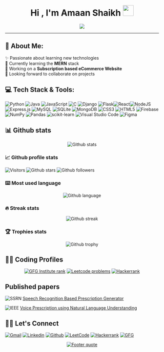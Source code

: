 <h1 align="center">Hi , I'm Amaan Shaikh <img src="https://media.giphy.com/media/hvRJCLFzcasrR4ia7z/giphy.gif" width="35"></h1>
<p align="center">
  <a href="https://github.com/DenverCoder1/readme-typing-svg"><img src="https://readme-typing-svg.herokuapp.com?lines=Computer+Engineering+Student;Aspiring+Full+Stack+Developer;Always%20learning%20new%20things&center=true&width=500&height=50"></a>
</p>
<hr/>

## 💫 About Me:
✨ Passionate about learning new technologies<br>🌱 Currently learning the <b>MERN</b> stack<br>🔭 Working on a <b>Subscription based eCommerce Website</b><br>👯 Looking forward to collaborate on projects<br>

## 💻 Tech Stack & Tools:
![Python](https://img.shields.io/badge/python-3670A0?style=for-the-badge&logo=python&logoColor=ffdd54)
![Java](https://img.shields.io/badge/java-%23ED8B00.svg?style=for-the-badge&logo=java&logoColor=white) ![JavaScript](https://img.shields.io/badge/javascript-%23323330.svg?style=for-the-badge&logo=javascript&logoColor=%23F7DF1E) ![C](https://img.shields.io/badge/c-%2300599C.svg?style=for-the-badge&logo=c&logoColor=white) ![Django](https://img.shields.io/badge/django-%23092E20.svg?style=for-the-badge&logo=django&logoColor=white) ![Flask](https://img.shields.io/badge/flask-%23000.svg?style=for-the-badge&logo=flask&logoColor=white)![React](https://img.shields.io/badge/react-%2320232a.svg?style=for-the-badge&logo=react&logoColor=%2361DAFB)![NodeJS](https://img.shields.io/badge/node.js-6DA55F?style=for-the-badge&logo=node.js&logoColor=white) ![Express.js](https://img.shields.io/badge/express.js-%23404d59.svg?style=for-the-badge&logo=express&logoColor=%2361DAFB) ![MySQL](https://img.shields.io/badge/mysql-%2300f.svg?style=for-the-badge&logo=mysql&logoColor=white) ![SQLite](https://img.shields.io/badge/sqlite-%2307405e.svg?style=for-the-badge&logo=sqlite&logoColor=white) ![MongoDB](https://img.shields.io/badge/MongoDB-%234ea94b.svg?style=for-the-badge&logo=mongodb&logoColor=white) ![CSS3](https://img.shields.io/badge/css3-%231572B6.svg?style=for-the-badge&logo=css3&logoColor=white) ![HTML5](https://img.shields.io/badge/html5-%23E34F26.svg?style=for-the-badge&logo=html5&logoColor=white)
![Firebase](https://img.shields.io/badge/firebase-%23039BE5.svg?style=for-the-badge&logo=firebase) ![NumPy](https://img.shields.io/badge/numpy-%23013243.svg?style=for-the-badge&logo=numpy&logoColor=white) ![Pandas](https://img.shields.io/badge/pandas-%23150458.svg?style=for-the-badge&logo=pandas&logoColor=white) ![scikit-learn](https://img.shields.io/badge/scikit--learn-%23F7931E.svg?style=for-the-badge&logo=scikit-learn&logoColor=white) ![Visual Studio Code](https://img.shields.io/badge/Visual%20Studio%20Code-0078d7.svg?style=for-the-badge&logo=visual-studio-code&logoColor=white) ![Figma](https://img.shields.io/badge/figma-%23F24E1E.svg?style=for-the-badge&logo=figma&logoColor=white)  
## 📊 Github stats
<div align="center">

  <a>![Github stats][github-stats]</a>

</div>

### 📈 Github profile stats
![Visitors][visitors-badge]
![Github stars][github-stars-shield]
![Github followers][github-followers-shield]



### ⌨️ Most used language
<div align="center">

  <a>![Github language][github-language]</a>

</div>

### 🔥 Streak stats
<div align="center">

  <a>![Github streak][github-streak]</a>

</div>

### 🏆 Trophies stats
<div align="center">

  <a>![Github trophy][github-trophy]</a>

</div>

## 👨‍💻 Coding Profiles  
<div align="center">

  <a href="">[![GFG Institute rank][gfg-rank-shield]][gfg-url]</a>
  <a href="">[![Leetcode problems][leetcode-problems-badge]][leetcode-url]</a>
  <a href="">[![Hackerrank][hackerrank-shield]][hackerrank-url]</a>

</div>

## Published papers
![SSRN][ssrn-shield] [Speech Recognition Based Prescription Generator][ssrn-paper-url]  

![IEEE][ieee-shield] [Voice Prescription using Natural Language Understanding][ieee-paper-url]

## 🙋‍♂️ Let's Connect
[![Gmail][gmail-shield]][gmail-url]
[![Linkedin][linkedin-shield]][linkedin-url]
[![Github][github-shield]][github-url]
[![LeetCode][leetcode-shield]][leetcode-url]
[![Hackerrank][hackerrank-shield]][hackerrank-url]
[![GFG][gfg-shield]][gfg-url]
<br>

<div align="center">

  <a href="https://github.com/Amaan6674">![Footer quote][quote-url]</a>

</div>

<!-- MARKDOWN LINKS & IMAGES -->
[visitors-badge]: https://visitor-badge.glitch.me/badge?page_id=Amaan6674
[github-stars-shield]: https://img.shields.io/github/stars/Amaan6674?style=social
[github-followers-shield]: https://img.shields.io/github/followers/Amaan6674?style=social
[github-language]: https://github-readme-stats.vercel.app/api/top-langs/?username=Amaan6674&theme=algolia
[github-streak]: https://github-readme-streak-stats.herokuapp.com/?user=Amaan6674&theme=algolia
[github-trophy]: https://github-profile-trophy.vercel.app/?username=Amaan6674&theme=algolia
[github-stats]: https://github-readme-stats.vercel.app/api?username=Amaan6674&theme=algolia&show_icons=true&include_all_commits=false&count_private=true&cache_seconds=7200
[leetcode-problems-badge]: https://badges.peiyuan.ch/leetcode/Amaan330/solved?color=orange&logo=leetcode
[gfg-rank-shield]: https://img.shields.io/badge/Institute%20Rank-36-green?labelColor=white&logo=geeksforgeeks&style=flat
[leetcode-url]: https://leetcode.com/Amaan330
[gfg-url]: https://auth.geeksforgeeks.org/user/amaanshaf0ev
[hackerrank-shield]: https://img.shields.io/badge/-Amaan%20Shaikh-black?style=flat&logo=hackerrank
[hackerrank-url]: https://www.hackerrank.com/amaanshaikh6674
[ssrn-shield]: https://img.shields.io/badge/-SSRN-informational?style=flat&logo=ssrn&logoColor=darkblue&color=white
[ssrn-paper-url]: https://papers.ssrn.com/sol3/papers.cfm?abstract_id=3867738
[ieee-shield]: https://img.shields.io/badge/IEEE-informational?style=flat&logo=ieee
[ieee-paper-url]: https://ieeexplore.ieee.org/document/9807998
[quote-url]: https://quotes-github-readme.vercel.app/api?type=horizontal&theme=radical
[gmail-shield]: https://img.shields.io/badge/-Amaan%20Shaikh-grey?style=flat&logo=gmail
[gmail-url]: mailto:amaanshaikh6674@gmail.com
[linkedin-shield]: https://img.shields.io/badge/-Amaan%20Shaikh-blue?style=flat&logo=linkedin&logoColor=white
[linkedin-url]: https://www.linkedin.com/in/amaan330
[github-shield]: https://img.shields.io/badge/-Amaan%20Shaikh-black?style=flat&logo=github
[linkedin-shield]: https://img.shields.io/badge/-Amaan%20Shaikh-blue?style=flat&logo=linkedin&logoColor=white
[github-shield]: https://img.shields.io/badge/-Amaan%20Shaikh-black?style=flat&logo=github
[quote-url]: https://quotes-github-readme.vercel.app/api?type=horizontal&theme=algolia
[leetcode-shield]: https://img.shields.io/badge/-Amaan%20Shaikh-grey?style=flat&logo=leetcode
[gfg-shield]: https://img.shields.io/badge/-Amaan%20Shaikh-darkgreen?style=flat&labelColor=white&logo=geeksforgeeks
[gfg-url]: https://auth.geeksforgeeks.org/user/amaanshaf0ev
[github-url]: https://github.com/Amaan6674
